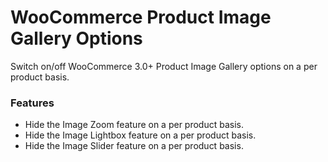 WooCommerce Product Image Gallery Options
===================

Switch on/off WooCommerce 3.0+ Product Image Gallery options on a per product basis.

### Features

* Hide the Image Zoom feature on a per product basis.
* Hide the Image Lightbox feature on a per product basis.
* Hide the Image Slider feature on a per product basis.